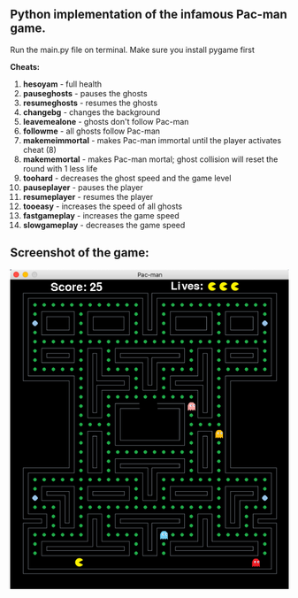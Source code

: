 ## Python implementation of the infamous Pac-man game.

Run the main.py file on terminal. Make sure you install pygame first

__Cheats:__

1. __hesoyam__ 	      - full health
2. __pauseghosts__    - pauses the ghosts
3. __resumeghosts__	  - resumes the ghosts
4. __changebg__	      - changes the background
5. __leavemealone__	  - ghosts don't follow Pac-man
6. __followme__	      - all ghosts follow Pac-man
7. __makemeimmortal__ - makes Pac-man immortal until the player activates cheat (8)
8. __makememortal__	  - makes Pac-man mortal; ghost collision will reset the round with 1 less life
9. __toohard__        - decreases the ghost speed and the game level
10. __pauseplayer__   - pauses the player
11. __resumeplayer__  - resumes the player
12. __tooeasy__       - increases the speed of all ghosts
13. __fastgameplay__  - increases the game speed
14. __slowgameplay__  - decreases the game speed

## Screenshot of the game:

![](background/pac-man.png)
